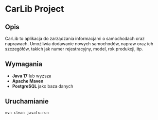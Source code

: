 
# CarLib Project

## Opis

CarLib to aplikacja do zarządzania informacjami o samochodach oraz naprawach. Umożliwia dodawanie nowych samochodów, napraw oraz ich szczegółów, takich jak numer rejestracyjny, model, rok produkcji, itp.

## Wymagania

- **Java 17** lub wyższa
- **Apache Maven**
- **PostgreSQL** jako baza danych

## Uruchamianie

```bash
mvn clean javafx:run
